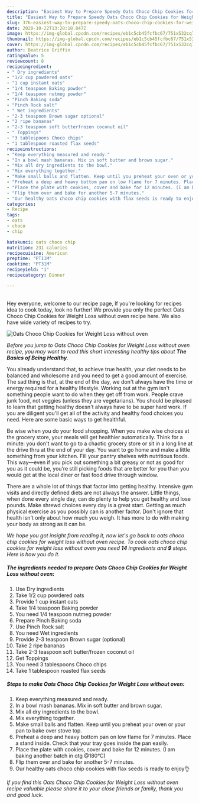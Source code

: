 ```yaml
---
description: "Easiest Way to Prepare Speedy Oats Choco Chip Cookies for Weight Loss without oven"
title: "Easiest Way to Prepare Speedy Oats Choco Chip Cookies for Weight Loss without oven"
slug: 376-easiest-way-to-prepare-speedy-oats-choco-chip-cookies-for-weight-loss-without-oven
date: 2020-10-22T13:28:18.847Z
image: https://img-global.cpcdn.com/recipes/eb1c5cb45fcfbc67/751x532cq70/oats-choco-chip-cookies-for-weight-loss-without-oven-recipe-main-photo.jpg
thumbnail: https://img-global.cpcdn.com/recipes/eb1c5cb45fcfbc67/751x532cq70/oats-choco-chip-cookies-for-weight-loss-without-oven-recipe-main-photo.jpg
cover: https://img-global.cpcdn.com/recipes/eb1c5cb45fcfbc67/751x532cq70/oats-choco-chip-cookies-for-weight-loss-without-oven-recipe-main-photo.jpg
author: Beatrice Griffin
ratingvalue: 5
reviewcount: 8
recipeingredient:
- " Dry ingredients"
- "1/2 cup powdered oats"
- "1 cup instant oats"
- "1/4 teaspoon Baking powder"
- "1/4 teaspoon nutmeg powder"
- "Pinch Baking soda"
- "Pinch Rock salt"
- " Wet ingredients"
- "2-3 teaspoon Brown sugar optional"
- "2 ripe bananas"
- "2-3 teaspoon soft butterfrozen coconut oil"
- " Toppings"
- "3 tablespoons Choco chips"
- "1 tablespoon roasted flax seeds"
recipeinstructions:
- "Keep everything measured and ready."
- "In a bowl mash bananas. Mix in soft butter and brown sugar."
- "Mix all dry ingredients to the bowl."
- "Mix everything together."
- "Make small balls and flatten. Keep until you preheat your oven or your pan to bake over stove top."
- "Preheat a deep and heavy bottom pan on low flame for 7 minutes. Place a stand inside. Check that your tray goes inside the pan easily."
- "Place the plate with cookies, cover and bake for 12 minutes. (I am baking another batch in otg @180°C)"
- "Flip them over and bake for another 5-7 minutes."
- "Our healthy oats choco chip cookies with flax seeds is ready to enjoy👌"
categories:
- Recipe
tags:
- oats
- choco
- chip

katakunci: oats choco chip 
nutrition: 231 calories
recipecuisine: American
preptime: "PT11M"
cooktime: "PT31M"
recipeyield: "1"
recipecategory: Dinner

---
```

<br>
Hey everyone, welcome to our recipe page, If you're looking for recipes idea to cook today, look no further! We provide you only the perfect Oats Choco Chip Cookies for Weight Loss without oven recipe here. We also have wide variety of recipes to try.
<br>


![Oats Choco Chip Cookies for Weight Loss without oven](https://img-global.cpcdn.com/recipes/eb1c5cb45fcfbc67/751x532cq70/oats-choco-chip-cookies-for-weight-loss-without-oven-recipe-main-photo.jpg)

<i>Before you jump to Oats Choco Chip Cookies for Weight Loss without oven recipe, you may want to read this short interesting healthy tips about <strong>The Basics of Being Healthy</strong>.</i>

You already understand that, to achieve true health, your diet needs to be balanced and wholesome and you need to get a good amount of exercise. The sad thing is that, at the end of the day, we don't always have the time or energy required for a healthy lifestyle. Working out at the gym isn't something people want to do when they get off from work. People crave junk food, not veggies (unless they are vegetarians). You should be pleased to learn that getting healthy doesn't always have to be super hard work. If you are diligent you'll get all of the activity and healthy food choices you need. Here are some basic ways to get healthful.

Be wise when you do your food shopping. When you make wise choices at the grocery store, your meals will get healthier automatically. Think for a minute: you don't want to go to a chaotic grocery store or sit in a long line at the drive thru at the end of your day. You want to go home and make a little something from your kitchen. Fill your pantry shelves with nutritious foods. This way—even if you pick out something a bit greasy or not as good for you as it could be, you’re still picking foods that are better for you than you would get at the local diner or fast food drive through window.

There are a whole lot of things that factor into getting healthy. Intensive gym visits and directly defined diets are not always the answer. Little things, when done every single day, can do plenty to help you get healthy and lose pounds. Make shrewd choices every day is a great start. Getting as much physical exercise as you possibly can is another factor. Don't ignore that health isn't only about how much you weigh. It has more to do with making your body as strong as it can be. 


<i>We hope you got insight from reading it, now let's go back to oats choco chip cookies for weight loss without oven recipe. To cook oats choco chip cookies for weight loss without oven you need <strong>14</strong> ingredients and <strong>9</strong> steps. Here is how you do it.
</i>

##### The ingredients needed to prepare Oats Choco Chip Cookies for Weight Loss without oven:

1. Use  Dry ingredients
1. Take 1/2 cup powdered oats
1. Provide 1 cup instant oats
1. Take 1/4 teaspoon Baking powder
1. You need 1/4 teaspoon nutmeg powder
1. Prepare Pinch Baking soda
1. Use Pinch Rock salt
1. You need  Wet ingredients
1. Provide 2-3 teaspoon Brown sugar (optional)
1. Take 2 ripe bananas
1. Take 2-3 teaspoon soft butter/frozen coconut oil
1. Get  Toppings
1. You need 3 tablespoons Choco chips
1. Take 1 tablespoon roasted flax seeds


##### Steps to make Oats Choco Chip Cookies for Weight Loss without oven:

1. Keep everything measured and ready.
1. In a bowl mash bananas. Mix in soft butter and brown sugar.
1. Mix all dry ingredients to the bowl.
1. Mix everything together.
1. Make small balls and flatten. Keep until you preheat your oven or your pan to bake over stove top.
1. Preheat a deep and heavy bottom pan on low flame for 7 minutes. Place a stand inside. Check that your tray goes inside the pan easily.
1. Place the plate with cookies, cover and bake for 12 minutes. (I am baking another batch in otg @180°C)
1. Flip them over and bake for another 5-7 minutes.
1. Our healthy oats choco chip cookies with flax seeds is ready to enjoy👌


<i>If you find this Oats Choco Chip Cookies for Weight Loss without oven recipe valuable please share it to your close friends or family, thank you and good luck.</i>
